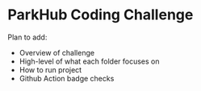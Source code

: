 # ParkHub Coding Challenge

Plan to add:

- Overview of challenge
- High-level of what each folder focuses on
- How to run project
- Github Action badge checks